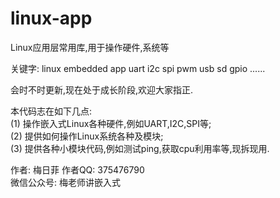 # linux-app
Linux应用层常用库,用于操作硬件,系统等

关键字: linux embedded app uart i2c spi pwm usb sd gpio ......  

会时不时更新,现在处于成长阶段,欢迎大家指正.


本代码志在如下几点:  
(1) 操作嵌入式Linux各种硬件,例如UART,I2C,SPI等;  
(2) 提供如何操作Linux系统各种及模块;  
(3) 提供各种小模块代码,例如测试ping,获取cpu利用率等,现拆现用.  

作者: 梅日菲
作者QQ: 375476790  
微信公众号: 梅老师讲嵌入式  
